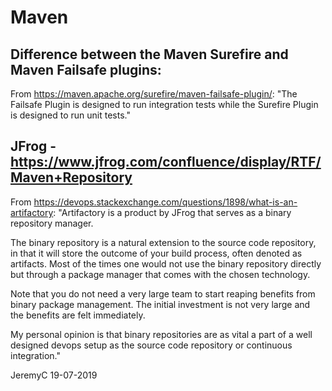 # Maven

## Difference between the Maven Surefire and Maven Failsafe plugins:
From https://maven.apache.org/surefire/maven-failsafe-plugin/:
"The Failsafe Plugin is designed to run integration tests while the Surefire Plugin is designed to run unit tests."

## JFrog - https://www.jfrog.com/confluence/display/RTF/Maven+Repository
From https://devops.stackexchange.com/questions/1898/what-is-an-artifactory:
"Artifactory is a product by JFrog that serves as a binary repository manager.  

The binary repository is a natural extension to the source code repository, in 
that it will store the outcome of your build process, often denoted as artifacts. 
Most of the times one would not use the binary repository directly but through a 
package manager that comes with the chosen technology.

Note that you do not need a very large team to start reaping benefits from binary 
package management. The initial investment is not very large and the benefits are 
felt immediately. 

My personal opinion is that binary repositories are as vital a part of a well 
designed devops setup as the source code repository or continuous integration."


JeremyC 19-07-2019
